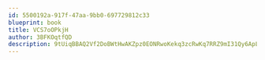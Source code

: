 ```yaml
---
id: 5500192a-917f-47aa-9bb0-697729812c33
blueprint: book
title: VCS7oOPkjH
author: 3BFKOqtfQD
description: 9tUiqBBAQ2Vf2DoBWtHwAKZpz0EONRwoKekq3zcRwKq7RRZ9mI31Qy6ApL6LQvyvIqoJCBx6y1bUU25gQ91LkM1xbsrSbZv3A6fp
---
```

